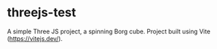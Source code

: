 # threejs-test

A simple Three JS project, a spinning Borg cube. Project built using Vite (https://vitejs.dev/). 
